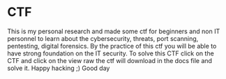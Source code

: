 # CTF
This is my personal research and made some ctf for beginners and non IT personnel to learn about the cybersecurity, threats, port scanning, pentesting, digital forensics. By the practice of this ctf you will be able to have strong foundation on the IT security. To solve this CTF click on the CTF and click on the view raw the ctf will download in the docs file and solve it. Happy hacking ;) Good day
